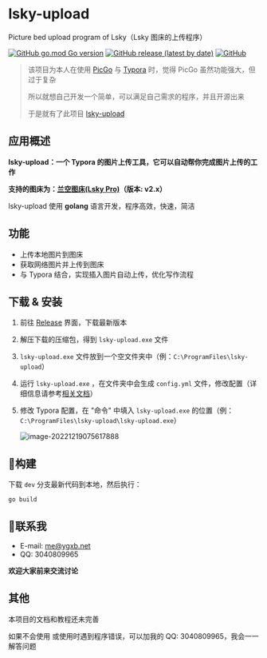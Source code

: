 # lsky-upload
Picture bed upload program of Lsky（Lsky 图床的上传程序）

[![GitHub go.mod Go version](https://img.shields.io/github/go-mod/go-version/YGXB-net/lsky-upload)](https://golang.google.cn/) [![GitHub release (latest by date)](https://img.shields.io/github/v/release/YGXB-net/lsky-upload)](../../releases/latest) [![GitHub](https://img.shields.io/github/license/YGXB-net/lsky-upload)](./LICENSE)

> 该项目为本人在使用 [PicGo](https://github.com/Molunerfinn/PicGo) 与 [Typora](https://typoraio.cn/) 时，觉得 PicGo 虽然功能强大，但过于复杂
>
> 所以就想自己开发一个简单，可以满足自己需求的程序，并且开源出来
>
> 于是就有了此项目 [lsky-upload](https://github.com/YGXB-net/lsky-upload)

## 应用概述

**lsky-upload：一个 Typora 的图片上传工具，它可以自动帮你完成图片上传的工作**

**支持的图床为：[兰空图床(Lsky Pro)](https://github.com/lsky-org/lsky-pro)（版本: v2.x）**

lsky-upload 使用 **golang** 语言开发，程序高效，快速，简洁

## 功能

- 上传本地图片到图床
- 获取网络图片并上传到图床
- 与 Typora 结合，实现插入图片自动上传，优化写作流程

## 下载 & 安装

1. 前往 [Release](../../releases) 界面，下载最新版本

2. 解压下载的压缩包，得到 `lsky-upload.exe` 文件

3. `lsky-upload.exe` 文件放到一个空文件夹中（例：`C:\ProgramFiles\lsky-upload`）

4. 运行 `lsky-upload.exe` ，在文件夹中会生成 `config.yml` 文件，修改配置（详细信息请参考[相关文档](./doc/README.md)）

5. 修改 Typora 配置，在 "命令" 中填入 `lsky-upload.exe` 的位置（例：`C:\ProgramFiles\lsky-upload\lsky-upload.exe`）

   ![image-20221219075617888](https://image.ygxb.net/i/2022/12/19/639faced17f15.png)

## :hammer:构建

下载 `dev` 分支最新代码到本地，然后执行：

```shell
go build
```

## :email:联系我

- E-mail: [me@ygxb.net](mailto:me@ygxb.net)
- QQ: 3040809965

**欢迎大家前来交流讨论**

## 其他

本项目的文档和教程还未完善

如果不会使用 或使用时遇到程序错误，可以加我的 QQ: 3040809965，我会一一解答问题
